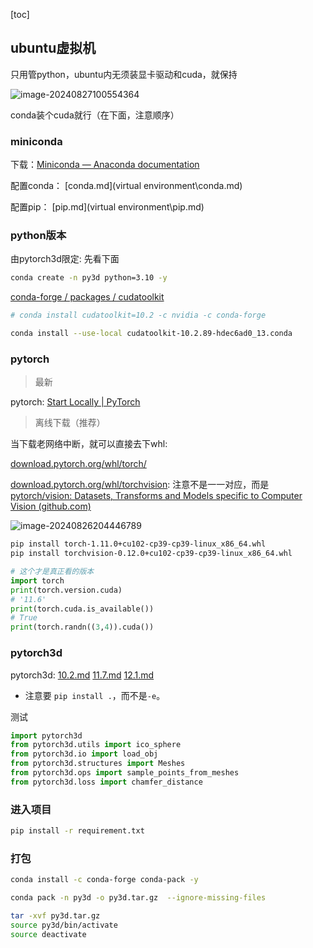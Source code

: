 [toc]

## ubuntu虚拟机

只用管python，ubuntu内无须装显卡驱动和cuda，就保持

![image-20240827100554364](https://cdn.jsdelivr.net/gh/sword4869/pic1@main/images/202408271005431.png)

conda装个cuda就行（在下面，注意顺序）

### miniconda

下载：[Miniconda — Anaconda documentation](https://docs.anaconda.com/miniconda/)

配置conda： [conda.md](virtual environment\conda.md) 

配置pip： [pip.md](virtual environment\pip.md) 

### python版本

由pytorch3d限定: 先看下面

```bash
conda create -n py3d python=3.10 -y
```

[conda-forge / packages / cudatoolkit](https://anaconda.org/conda-forge/cudatoolkit/files)

```bash
# conda install cudatoolkit=10.2 -c nvidia -c conda-forge

conda install --use-local cudatoolkit-10.2.89-hdec6ad0_13.conda
```

### pytorch

> 最新

pytorch: [Start Locally | PyTorch](https://pytorch.org/get-started/locally/)

> 离线下载（推荐）

当下载老网络中断，就可以直接去下whl: 

[download.pytorch.org/whl/torch/](https://download.pytorch.org/whl/torch/)

[download.pytorch.org/whl/torchvision](https://download.pytorch.org/whl/torchvision): 注意不是一一对应，而是[pytorch/vision: Datasets, Transforms and Models specific to Computer Vision (github.com)](https://github.com/pytorch/vision#installation)

![image-20240826204446789](https://cdn.jsdelivr.net/gh/sword4869/pic1@main/images/202408262044841.png)

```bash
pip install torch-1.11.0+cu102-cp39-cp39-linux_x86_64.whl
pip install torchvision-0.12.0+cu102-cp39-cp39-linux_x86_64.whl
```
```python
# 这个才是真正看的版本
import torch
print(torch.version.cuda)
# '11.6'
print(torch.cuda.is_available())
# True
print(torch.randn((3,4)).cuda())
```

### pytorch3d

pytorch3d:  [10.2.md](..\..\pytorch3d\安装\10.2.md)  [11.7.md](..\..\pytorch3d\安装\11.7.md)  [12.1.md](..\..\pytorch3d\安装\12.1.md)

- 注意要 `pip install .`，而不是`-e`。

测试

```python
import pytorch3d
from pytorch3d.utils import ico_sphere
from pytorch3d.io import load_obj
from pytorch3d.structures import Meshes
from pytorch3d.ops import sample_points_from_meshes
from pytorch3d.loss import chamfer_distance
```

### 进入项目

```bash
pip install -r requirement.txt
```

### 打包

```bash
conda install -c conda-forge conda-pack -y

conda pack -n py3d -o py3d.tar.gz  --ignore-missing-files

tar -xvf py3d.tar.gz
source py3d/bin/activate
source deactivate
```

